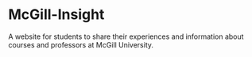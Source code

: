 # McGill-Insight

A website for students to share their experiences and information about courses and professors at McGill University.
